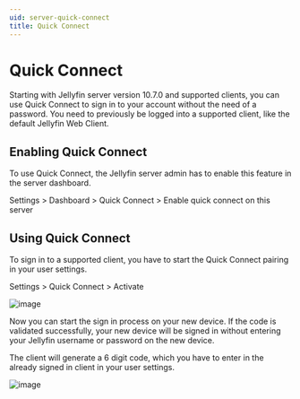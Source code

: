 ```yaml
---
uid: server-quick-connect
title: Quick Connect
---
```


# Quick Connect

Starting with Jellyfin server version 10.7.0 and supported clients, you can use Quick Connect to sign in to your account without the need of a password. You need to previously be logged into a supported client, like the default Jellyfin Web Client.

## Enabling Quick Connect

To use Quick Connect, the Jellyfin server admin has to enable this feature in the server dashboard.

Settings > Dashboard > Quick Connect > Enable quick connect on this server

## Using Quick Connect

To sign in to a supported client, you have to start the Quick Connect pairing in your user settings.

Settings > Quick Connect > Activate

![image](https://user-images.githubusercontent.com/12074633/115973526-aecc6000-a523-11eb-9ed6-59bee41bac7b.png)

Now you can start the sign in process on your new device. If the code is validated successfully, your new device will be signed in without entering your Jellyfin username or password on the new device.

The client will generate a 6 digit code, which you have to enter in the already signed in client in your user settings.

![image](https://user-images.githubusercontent.com/12074633/115973542-c99ed480-a523-11eb-9d61-17ccd628e123.png)
